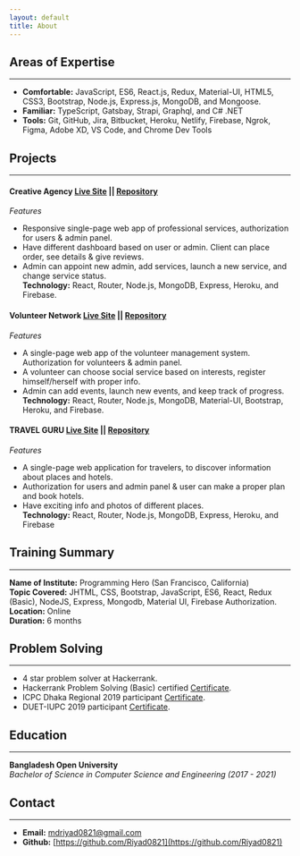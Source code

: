 ```yaml
---
layout: default
title: About
---
```

## **Areas of Expertise**
---
* **Comfortable:** JavaScript, ES6, React.js, Redux, Material-UI, HTML5, CSS3, Bootstrap, Node.js, Express.js, MongoDB, and Mongoose.
* **Familiar:** TypeScript, Gatsbay, Strapi, Graphql, and C# .NET
* **Tools:** Git, GitHub, Jira, Bitbucket, Heroku, Netlify, Firebase, Ngrok, Figma, Adobe XD, VS Code, and Chrome Dev Tools
## **Projects**
---
#### **Creative Agency** [Live Site](https://creative-agency-6bd46.web.app/)  || [Repository](https://github.com/Riyad0821/creative-agency-client)<br />
*Features*
* Responsive single-page web app of professional services, authorization for users & admin panel.
* Have different dashboard based on user or admin. Client can place order, see details & give reviews.
* Admin can appoint new admin, add services, launch a new service, and change service status. <br />
**Technology:** React, Router, Node.js, MongoDB, Express, Heroku, and Firebase.
#### **Volunteer Network** [Live Site](https://volunteer-network-56677.web.app/)  || [Repository](https://github.com/Riyad0821/volunteer-network)<br />
*Features*
* A single-page web app of the volunteer management system. Authorization for volunteers & admin panel.
* A volunteer can choose social service based on interests, register himself/herself with proper info.
*  Admin can add events, launch new events, and keep track of progress. <br />
**Technology:** React, Router, Node.js, MongoDB, Material-UI, Bootstrap, Heroku, and Firebase. <br />
#### **TRAVEL GURU** [Live Site](https://travel-guru-cb905.web.app/)  || [Repository](https://github.com/Riyad0821/travel-guru)<br />
*Features*
* A single-page web application for travelers, to discover information about places and hotels.
* Authorization for users and admin panel & user can make a proper plan and book hotels.
* Have exciting info and photos of different places. <br />
**Technology:** React, Router, Node.js, MongoDB, Express, Heroku, and Firebase <br />

## **Training Summary**
---
**Name of Institute:** Programming Hero (San Francisco, California) <br />
**Topic Covered:** JHTML, CSS, Bootstrap, JavaScript, ES6, React, Redux (Basic), NodeJS, Express, Mongodb, Material UI, Firebase Authorization. <br />
**Location:** Online <br />
**Duration:** 6 months

## **Problem Solving**
---
* 4 star problem solver at Hackerrank.
* Hackerrank Problem Solving (Basic) certified [Certificate](https://www.hackerrank.com/certificates/07887d21b722).
* ICPC Dhaka Regional 2019 participant [Certificate](https://drive.google.com/file/d/1aah69dVmtWquqJShfkZlQlfpMwEBB6KS/view?usp=sharing).
* DUET-IUPC 2019 participant [Certificate](https://drive.google.com/file/d/1cIlF5rsHnWkpmT3P8nyzTnalu9iw_NLt/view?usp=sharing).
## **Education**
---
**Bangladesh Open University** <br />
*Bachelor of Science in Computer Science and Engineering (2017 - 2021)* <br />

## **Contact**
---
* **Email:** mdriyad0821@gmail.com
* **Github:** [https://github.com/Riyad0821](https://github.com/Riyad0821)
